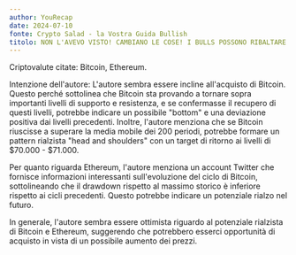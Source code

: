 ```yaml
---
author: YouRecap
date: 2024-07-10
fonte: Crypto Salad - la Vostra Guida Bullish
titolo: NON L'AVEVO VISTO! CAMBIANO LE COSE! I BULLS POSSONO RIBALTARE LA SITUAZIONE!
---
```


Criptovalute citate: Bitcoin, Ethereum.

Intenzione dell'autore: L'autore sembra essere incline all'acquisto di Bitcoin. Questo perché sottolinea che Bitcoin sta provando a tornare sopra importanti livelli di supporto e resistenza, e se confermasse il recupero di questi livelli, potrebbe indicare un possibile "bottom" e una deviazione positiva dai livelli precedenti. Inoltre, l'autore menziona che se Bitcoin riuscisse a superare la media mobile dei 200 periodi, potrebbe formare un pattern rialzista "head and shoulders" con un target di ritorno ai livelli di $70.000 - $71.000. 

Per quanto riguarda Ethereum, l'autore menziona un account Twitter che fornisce informazioni interessanti sull'evoluzione del ciclo di Bitcoin, sottolineando che il drawdown rispetto al massimo storico è inferiore rispetto ai cicli precedenti. Questo potrebbe indicare un potenziale rialzo nel futuro. 

In generale, l'autore sembra essere ottimista riguardo al potenziale rialzista di Bitcoin e Ethereum, suggerendo che potrebbero esserci opportunità di acquisto in vista di un possibile aumento dei prezzi.
